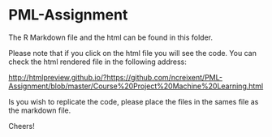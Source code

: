# PML-Assignment

The R Markdown file and the html can be found in this folder.

Please note that if you click on the html file you will see the code. You can check the html rendered file in the following address:

http://htmlpreview.github.io/?https://github.com/ncreixent/PML-Assignment/blob/master/Course%20Project%20Machine%20Learning.html

Is you wish to replicate the code, please place the files in the sames file as the markdown file.

Cheers!
